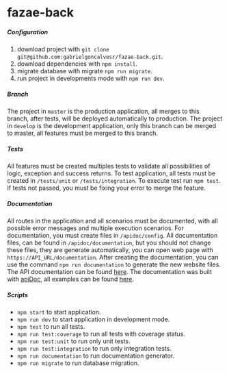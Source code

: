 # fazae-back

##### Configuration
1. download project with `git clone git@github.com:gabrielgoncalvesr/fazae-back.git`.
2. download dependencies with `npm install`.
3. migrate database with migrate `npm run migrate`.
3. run project in developments mode with `npm run dev`.

##### Branch
The project in `master` is the production application, all merges to this branch, after tests, will be deployed automatically to production.
The project in `develop` is the development application, only this branch can be merged to master, all features must be merged to this branch.

##### Tests
All features must be created multiples tests to validate all possibilities of logic, exception and success returns. 
To test application, all tests must be created in `/tests/unit` or `/tests/integration`. To execute test run `npm test`. If tests not passed, you must be fixing your error to merge the feature.

##### Documentation
All routes in the application and all scenarios must be documented, with all possible error messages and multiple execution scenarios.
For documentation, you must create files in `/apidoc/config`. All documentation files, can be found in `/apidoc/documentation`, but you should not change these files, they are generate automatically, you can open web page with `https://API_URL/documentation`. After creating the documentation, you can use the command `npm run documentation` to generate the new website files.
The API documentation can be found [here](https://fazae.herokuapp.com/documentation). The documentation was built with [apiDoc](https://github.com/apidoc/apidoc), all examples can be found [here](https://apidocjs.com/).

##### Scripts
- `npm start` to start application.
- `npm run dev` to start application in development mode.
- `npm test` to run all tests.
- `npm run test:coverage` to run all tests with coverage status.
- `npm run test:unit` to run only unit tests.
- `npm run test:integration` to run only integration tests.
- `npm run documentation` to run documentation generator. 
- `npm run migrate` to run database migration. 
